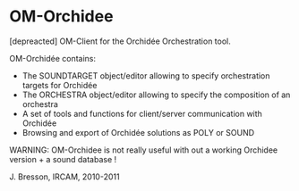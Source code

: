 # OM-Orchidee

[depreacted] OM-Client for the Orchidée Orchestration tool.

OM-Orchidée contains: 

- The SOUNDTARGET object/editor allowing to specify orchestration targets for Orchidée 
- The ORCHESTRA object/editor allowing to specify the composition of an orchestra 
- A set of tools and functions for client/server communication with Orchidée 
- Browsing and export of Orchidée solutions as POLY or SOUND

WARNING: OM-Orchidee is not really useful with out a working Orchidee version + a sound database !

J. Bresson, IRCAM, 2010-2011

